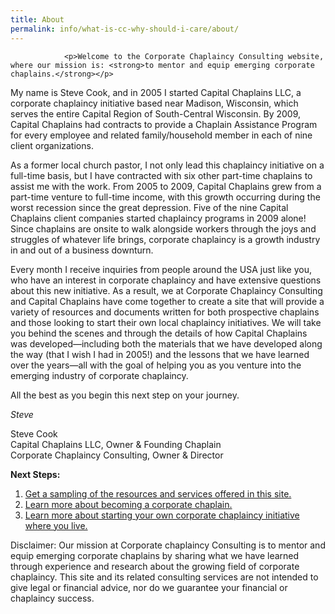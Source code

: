 ```yaml
---
title: About
permalink: info/what-is-cc-why-should-i-care/about/
---
```

				<p>Welcome to the Corporate Chaplaincy Consulting website, where our mission is: <strong>to mentor and equip emerging corporate chaplains.</strong></p>
<p>My name is Steve Cook, and in 2005 I started Capital Chaplains LLC, a corporate chaplaincy initiative based near Madison, Wisconsin, which serves the entire Capital Region of South-Central Wisconsin. By 2009, Capital Chaplains had contracts to provide a Chaplain Assistance Program for every employee and related family/household member in each of nine client organizations.</p>
<p>As a former local church pastor, I not only lead this chaplaincy initiative on a full-time basis, but I have contracted with six other part-time chaplains to assist me with the work. From 2005 to 2009, Capital Chaplains grew from a part-time venture to full-time income, with this growth occurring during the worst recession since the great depression. Five of the nine Capital Chaplains client companies started chaplaincy programs in 2009 alone! Since chaplains are onsite to walk alongside workers through the joys and struggles of whatever life brings, corporate chaplaincy is a growth industry in and out of a business downturn.</p>
<p>Every month I receive inquiries from people around the USA just like you, who have an interest in corporate chaplaincy and have extensive questions about this new initiative. As a result, we at Corporate Chaplaincy Consulting and Capital Chaplains have come together to create a site that will provide a variety of resources and documents written for both prospective chaplains and those looking to start their own local chaplaincy initiatives. We will take you behind the scenes and through the details of how Capital Chaplains was developed—including both the materials that we have developed along the way (that I wish I had in 2005!) and the lessons that we have learned over the years—all with the goal of helping you as you venture into the emerging industry of corporate chaplaincy.</p>
<p>All the best as you begin this next step on your journey.</p>
<p><em>Steve</em></p>
<p>Steve Cook<br />
Capital Chaplains LLC, Owner &amp; Founding Chaplain<br />
Corporate Chaplaincy Consulting, Owner &amp; Director</p>
<p><strong>Next Steps:</strong></p>
<ol>
<li><a href="http://www.corpchaps.com/packages-2/">Get a sampling of the resources and services offered in this site.</a></li>
<li><a href="../../../about-us/consider-a-career-in-corporate-chaplaincy/">Learn more about becoming a corporate chaplain.</a></li>
<li><a href="../../../a-business-model-made-in-heaven/">Learn more about starting your own corporate chaplaincy initiative where you live.</a></li>
</ol>
<p>Disclaimer: Our mission at Corporate chaplaincy Consulting is to mentor and equip emerging corporate chaplains by sharing what we have learned through experience and research about the growing field of corporate chaplaincy. This site and its related consulting services are not intended to give legal or financial advice, nor do we guarantee your financial or chaplaincy success.</p>
